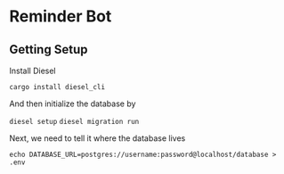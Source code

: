 # Reminder Bot

## Getting Setup

Install Diesel

`cargo install diesel_cli`

And then initialize the database by

`diesel setup`
`diesel migration run`

Next, we need to tell it where the database lives

`echo DATABASE_URL=postgres://username:password@localhost/database > .env`
